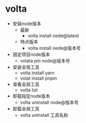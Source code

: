 # volta

* 安装node版本
  * 最新
    * volta install nede@latest
  * 特点版本
    * volta install nede@版本号
* 固定项目node版本
  * volata pin node@版本号
* 安装全局工具
  * volta install yarn
  * volat install pnpm
* 查看全局工具
  * volta list
* 卸载指定node版本
  * volta uninstall node@版本号
* 卸载全局工具
  * volta uninstall 工具名称

